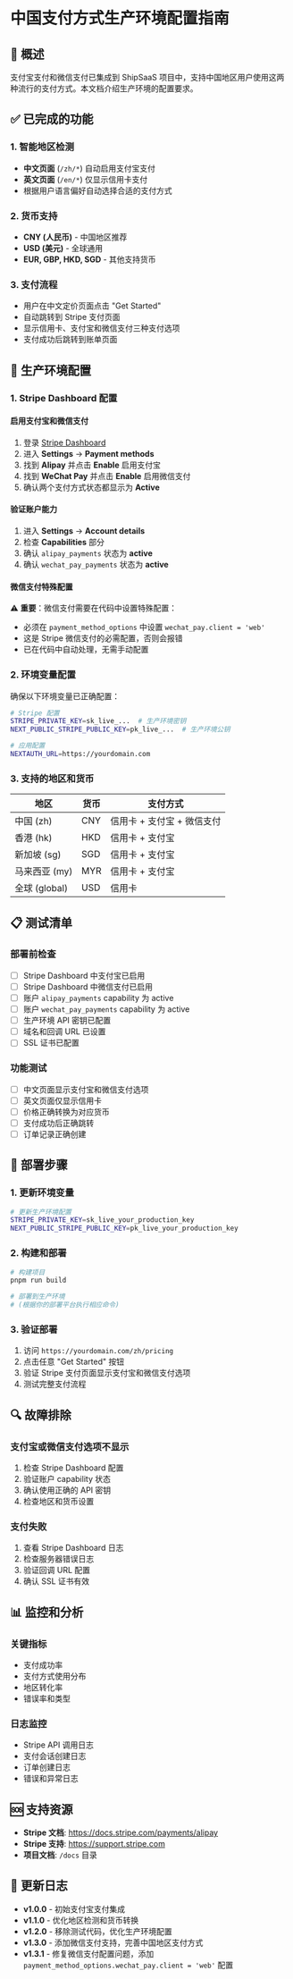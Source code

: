 # 中国支付方式生产环境配置指南

## 🎯 概述

支付宝支付和微信支付已集成到 ShipSaaS 项目中，支持中国地区用户使用这两种流行的支付方式。本文档介绍生产环境的配置要求。

## ✅ 已完成的功能

### 1. 智能地区检测
- **中文页面** (`/zh/*`) 自动启用支付宝支付
- **英文页面** (`/en/*`) 仅显示信用卡支付
- 根据用户语言偏好自动选择合适的支付方式

### 2. 货币支持
- **CNY (人民币)** - 中国地区推荐
- **USD (美元)** - 全球通用
- **EUR, GBP, HKD, SGD** - 其他支持货币

### 3. 支付流程
- 用户在中文定价页面点击 "Get Started"
- 自动跳转到 Stripe 支付页面
- 显示信用卡、支付宝和微信支付三种支付选项
- 支付成功后跳转到账单页面

## 🔧 生产环境配置

### 1. Stripe Dashboard 配置

#### 启用支付宝和微信支付
1. 登录 [Stripe Dashboard](https://dashboard.stripe.com)
2. 进入 **Settings** → **Payment methods**
3. 找到 **Alipay** 并点击 **Enable** 启用支付宝
4. 找到 **WeChat Pay** 并点击 **Enable** 启用微信支付
5. 确认两个支付方式状态都显示为 **Active**

#### 验证账户能力
1. 进入 **Settings** → **Account details**
2. 检查 **Capabilities** 部分
3. 确认 `alipay_payments` 状态为 **active**
4. 确认 `wechat_pay_payments` 状态为 **active**

#### 微信支付特殊配置
⚠️ **重要**：微信支付需要在代码中设置特殊配置：
- 必须在 `payment_method_options` 中设置 `wechat_pay.client = 'web'`
- 这是 Stripe 微信支付的必需配置，否则会报错
- 已在代码中自动处理，无需手动配置

### 2. 环境变量配置

确保以下环境变量已正确配置：

```bash
# Stripe 配置
STRIPE_PRIVATE_KEY=sk_live_...  # 生产环境密钥
NEXT_PUBLIC_STRIPE_PUBLIC_KEY=pk_live_...  # 生产环境公钥

# 应用配置
NEXTAUTH_URL=https://yourdomain.com
```

### 3. 支持的地区和货币

| 地区 | 货币 | 支付方式 |
|------|------|----------|
| 中国 (zh) | CNY | 信用卡 + 支付宝 + 微信支付 |
| 香港 (hk) | HKD | 信用卡 + 支付宝 |
| 新加坡 (sg) | SGD | 信用卡 + 支付宝 |
| 马来西亚 (my) | MYR | 信用卡 + 支付宝 |
| 全球 (global) | USD | 信用卡 |

## 📋 测试清单

### 部署前检查

- [ ] Stripe Dashboard 中支付宝已启用
- [ ] Stripe Dashboard 中微信支付已启用
- [ ] 账户 `alipay_payments` capability 为 active
- [ ] 账户 `wechat_pay_payments` capability 为 active
- [ ] 生产环境 API 密钥已配置
- [ ] 域名和回调 URL 已设置
- [ ] SSL 证书已配置

### 功能测试

- [ ] 中文页面显示支付宝和微信支付选项
- [ ] 英文页面仅显示信用卡
- [ ] 价格正确转换为对应货币
- [ ] 支付成功后正确跳转
- [ ] 订单记录正确创建

## 🚀 部署步骤

### 1. 更新环境变量
```bash
# 更新生产环境配置
STRIPE_PRIVATE_KEY=sk_live_your_production_key
NEXT_PUBLIC_STRIPE_PUBLIC_KEY=pk_live_your_production_key
```

### 2. 构建和部署
```bash
# 构建项目
pnpm run build

# 部署到生产环境
# (根据你的部署平台执行相应命令)
```

### 3. 验证部署
1. 访问 `https://yourdomain.com/zh/pricing`
2. 点击任意 "Get Started" 按钮
3. 验证 Stripe 支付页面显示支付宝和微信支付选项
4. 测试完整支付流程

## 🔍 故障排除

### 支付宝或微信支付选项不显示
1. 检查 Stripe Dashboard 配置
2. 验证账户 capability 状态
3. 确认使用正确的 API 密钥
4. 检查地区和货币设置

### 支付失败
1. 查看 Stripe Dashboard 日志
2. 检查服务器错误日志
3. 验证回调 URL 配置
4. 确认 SSL 证书有效

## 📊 监控和分析

### 关键指标
- 支付成功率
- 支付方式使用分布
- 地区转化率
- 错误率和类型

### 日志监控
- Stripe API 调用日志
- 支付会话创建日志
- 订单创建日志
- 错误和异常日志

## 🆘 支持资源

- **Stripe 文档**: https://docs.stripe.com/payments/alipay
- **Stripe 支持**: https://support.stripe.com
- **项目文档**: `/docs` 目录

## 📝 更新日志

- **v1.0.0** - 初始支付宝支付集成
- **v1.1.0** - 优化地区检测和货币转换
- **v1.2.0** - 移除测试代码，优化生产环境配置
- **v1.3.0** - 添加微信支付支持，完善中国地区支付方式
- **v1.3.1** - 修复微信支付配置问题，添加 `payment_method_options.wechat_pay.client = 'web'` 配置
